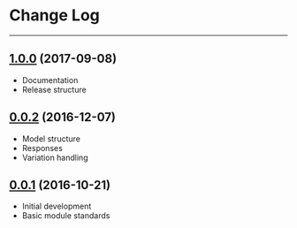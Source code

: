 # Change Log
---

## [1.0.0](https://github.com/toastnz/silvershop-api/tree/1.0.0) (2017-09-08)

* Documentation
* Release structure

## [0.0.2](https://github.com/toastnz/silvershop-api/tree/0.0.2) (2016-12-07)

* Model structure
* Responses
* Variation handling


## [0.0.1](https://github.com/toastnz/silvershop-api/tree/0.0.1) (2016-10-21)

* Initial development
* Basic module standards
